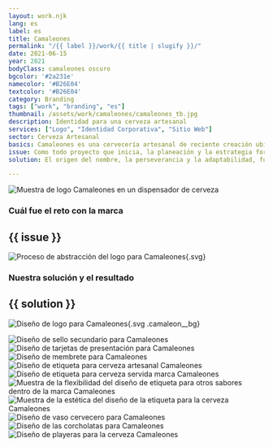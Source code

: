 ```yaml
---
layout: work.njk 
lang: es
label: es
title: Camaleones
permalink: "/{{ label }}/work/{{ title | slugify }}/"
date: 2021-06-15
year: 2021
bodyClass: camaleones oscuro
bgcolor: '#2a231e'
namecolor: '#B26E04'
textcolor: '#B26E04'
category: Branding
tags: ["work", "branding", "es"]
thumbnail: /assets/work/camaleones/camaleones_tb.jpg
description: Identidad para una cerveza artesanal
services: ["Logo", "Identidad Corporativa", "Sitio Web"]
sector: Cerveza Artesanal
basics: Camaleones es una cervecería artesanal de reciente creación ubicada en Cancún, Quintana Roo. Su nombre surge por la historia de sus creadores, quienes tras la pandemia tuvieron que ganar la habilidad de adaptarse a la nueva realidad, sobrevivir a un entorno difícil, a una situación laboral y social adversa.
issue: Como todo proyecto que inicia, la planeación y la estrategia forman parte medular para una adecuada construcción de marca. Se contaba con un nombre adecuado, un producto de calidad pero en ese entonces aun en proceso de mejora. Pero también se carecía de un logo adecuado, una etiqueta memorable y atractiva, así como una identidad que pudiera reforzar el estilo de comunicación de esta cerveza.
solution: El origen del nombre, la perseverancia y la adaptabilidad, fueron valores muy importantes para su creación, por tal motivo se decide impulsar como premisa para su identidad. El producto se enfoca a un público dispuesto a probar nuevos sabores, a disfrutar una cerveza sin importar que la acompañen con unos tacos de la esquina, o bien una tarde tranquila en la playa con los amigos, o inclusive en una cena de 3 tiempos en un buen restaurante.

---
```


![Muestra de logo Camaleones en un dispensador de cerveza](/assets/work/camaleones/camaleones_fuente_servidor.jpg)

<div class="column__2">
    <div class="col__left">
        <h3>Cuál fue el reto con la marca</h3>
    </div>
    <div class="col__right">
        <h2>{{ issue }}</h2>
    </div>
</div>

![Proceso de abstracción del logo para Camaleones](/assets/work/camaleones/camaleones_logo_proceso.svg){.svg}

<div class="column__2 work__column__2">
    <div class="col__left">
        <h3>Nuestra solución y el resultado</h3>
    </div>
    <div class="col__right">
        <h2>{{ solution }}</h2>
    </div>
</div>

![Diseño de logo para Camaleones](/assets/work/camaleones/camaleones_logo.gif){.svg .camaleon__bg}

![Diseño de sello secundario para Camaleones](/assets/work/camaleones/camaleones_sello_impreso.jpg)
![Diseño de tarjetas de presentación para Camaleones](/assets/work/camaleones/camaleones_tarjeta.jpg)
![Diseño de membrete para Camaleones](/assets/work/camaleones/camaleones_membrete.jpg)
![Diseño de etiqueta para cerveza artesanal Camaleones](/assets/work/camaleones/camaleones_botella.jpg)
![Diseño de etiqueta para cerveza servida marca Camaleones](/assets/work/camaleones/camaleones_session_ipa.jpg)
![Muestra de la flexibilidad del diseño de etiqueta para otros sabores dentro de la marca Camaleones](/assets/work/camaleones/camaleones_sabores_maltas.jpg)
![Muestra de la estética del diseño de la etiqueta para la cerveza Camaleones](/assets/work/camaleones/camaleones_vaso_servido.jpg)
![Diseño de vaso cervecero para Camaleones](/assets/work/camaleones/camaleones_tarro_servido.jpg)
![Diseño de las corcholatas para Camaleones](/assets/work/camaleones/camaleones_corcholatas.jpg)
![Diseño de playeras para la cerveza Camaleones](/assets/work/camaleones/camaleones_playera.jpg)
